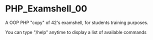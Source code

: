 # PHP_Examshell_00
A OOP PHP "copy" of 42's examshell, for students training purposes.

You can type "/help" anytime to display a list of available commands
